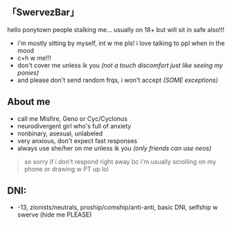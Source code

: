 ## 「SwervezBar」

hello ponytown people stalking me...
usually on 18+ but will sit in safe also!!!

- i'm mostly sitting by myself, int w me pls! i love talking to ppl when in the mood
- c+h w me!!!
- don't cover me unless ik you *(not a touch discomfort just like seeing my ponies)*
- and please don't send random frqs, i won't accept *(SOME exceptions)*

## About me

- call me Misfire, Geno or Cyc/Cyclonus
- neurodivergent girl who's full of anxiety
- nonbinary, asexual, unlabeled
- very anxious, don't expect fast responses
- always use she/her on me unless ik you *(only friends can use neos)*
> so sorry if i don't respond right away bc i'm usually scrolling on my phone or drawing w PT up lol

## DNI:
- -13, zionists/neutrals, proship/comship/anti-anti, basic DNI, selfship w swerve (hide me PLEASE)
